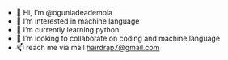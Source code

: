 - 👋 Hi, I’m @ogunladeademola
- 👀 I’m interested in machine language
- 🌱 I’m currently learning python
- 💞️ I’m looking to collaborate on coding and machine language
- 📫 reach me via mail hairdrap7@gmail.com

<!---
ogunladeademola/ogunladeademola is a ✨ special ✨ repository because its `README.md` (this file) appears on your GitHub profile.
You can click the Preview link to take a look at your changes.
--->
